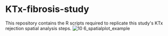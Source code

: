 # KTx-fibrosis-study

This repository contains the R scripts required to replicate this study's KTx rejection spatial analysis steps.
![10 6_spatialplot_example](https://github.com/user-attachments/assets/34fc8ce9-32af-48bf-b19f-cadc37bf0fde)

